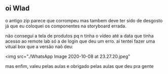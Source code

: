 ## oi Wlad

o antigo zip parece que corrompeu mas tambem deve ter sido de desgosto já que eu coloquei os componentes na storyboard errada.

não consegui a tela de produtos pq n tinha o vídeo até a data que tinha acesso ao remote lab só a de login que deu um erro. ai tentei fazer uma vitual box que a versão naõ deu:

<img src="./WhatsApp Image 2020-10-08 at 23.27.20.jpeg"

mas enfim, valeu pelas aulas e obrigado pelas aulas que deu pra gente